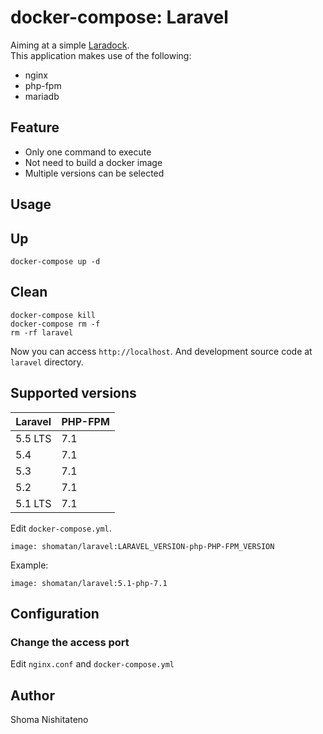 # docker-compose: Laravel
Aiming at a simple [Laradock](https://github.com/laradock/laradock).  
This application makes use of the following:
- nginx
- php-fpm
- mariadb

## Feature

- Only one command to execute
- Not need to build a docker image
- Multiple versions can be selected


## Usage
## Up
    docker-compose up -d

## Clean
    docker-compose kill
    docker-compose rm -f
    rm -rf laravel

Now you can access `http://localhost`.
And development source code at `laravel` directory.

## Supported versions

|Laravel  |PHP-FPM|
|---------|-------|
| 5.5 LTS | 7.1   |
| 5.4     | 7.1   |
| 5.3     | 7.1   |
| 5.2     | 7.1   |
| 5.1 LTS | 7.1   |

Edit `docker-compose.yml`.  
 
    image: shomatan/laravel:LARAVEL_VERSION-php-PHP-FPM_VERSION

Example:

    image: shomatan/laravel:5.1-php-7.1

## Configuration
### Change the access port
Edit `nginx.conf` and `docker-compose.yml`

## Author
Shoma Nishitateno